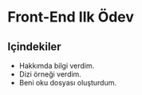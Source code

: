 # Front-End Ilk Ödev
## Içindekiler
* Hakkımda bilgi verdim.
* Dizi örneği verdim.
* Beni oku dosyası oluşturdum.
